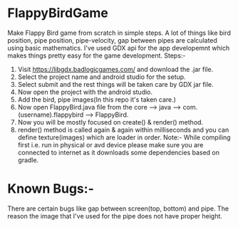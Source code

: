 # FlappyBirdGame
Make Flappy Bird game from scratch in simple steps.
A lot of things like bird position, pipe position, pipe-velocity, gap between pipes are calculated using basic mathematics.
I've used GDX api for the app developemnt which makes things pretty easy for the game development.
Steps:-
1. Visit https://libgdx.badlogicgames.com/ and download the .jar file.
2. Select the project name and android studio for the setup.
3. Select submit and the rest things will be taken care by GDX jar file.
4. Now open the project with the android studio.
5. Add the bird, pipe images(In this repo it's taken care.)
6. Now open FlappyBird.java file from the core --> java --> com.(username).flappybird --> FlappyBird.
7. Now you will be mostly focused on create() & render() method.
8. render() method is called again & again within milliseconds and you can define texture(images) which are loader in order.
Note:- While compiling first i.e. run in physical or avd device please make sure you are connected to internet as it downloads some dependencies based on gradle.

# Known Bugs:-
There are certain bugs like gap between screen(top, bottom) and pipe. The reason the image that I've used for the pipe does not have proper height.
